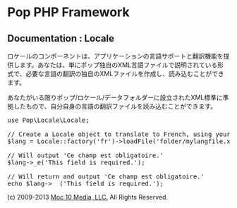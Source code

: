 Pop PHP Framework
=================

Documentation : Locale
----------------------

ロケールのコンポーネントは、アプリケーションの言語サポートと翻訳機能を提供します。あなたは、単にポップ独自のXML言語ファイルで説明されている形式で、必要な言語の翻訳の独自のXMLファイルを作成し、読み込むことができます。

あなたがいる限りポップ/ロケール/データフォルダーに設立されたXML標準に準拠したもので、自分自身の言語の翻訳ファイルを読み込むことができます。

<pre>
use Pop\Locale\Locale;

// Create a Locale object to translate to French, using your own language file.
$lang = Locale::factory('fr')->loadFile('folder/mylangfile.xml);

// Will output 'Ce champ est obligatoire.'
$lang->_e('This field is required.');

// Will return and output 'Ce champ est obligatoire.'
echo $lang->__('This field is required.');
</pre>

(c) 2009-2013 [Moc 10 Media, LLC.](http://www.moc10media.com) All Rights Reserved.

